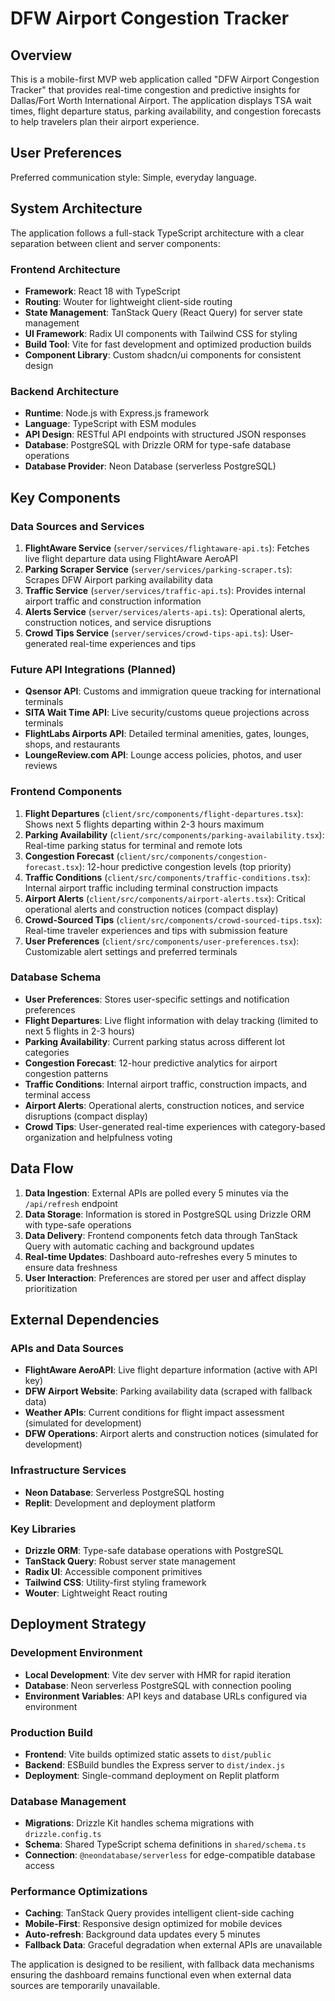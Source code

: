 # DFW Airport Congestion Tracker

## Overview

This is a mobile-first MVP web application called "DFW Airport Congestion Tracker" that provides real-time congestion and predictive insights for Dallas/Fort Worth International Airport. The application displays TSA wait times, flight departure status, parking availability, and congestion forecasts to help travelers plan their airport experience.

## User Preferences

Preferred communication style: Simple, everyday language.

## System Architecture

The application follows a full-stack TypeScript architecture with a clear separation between client and server components:

### Frontend Architecture
- **Framework**: React 18 with TypeScript
- **Routing**: Wouter for lightweight client-side routing
- **State Management**: TanStack Query (React Query) for server state management
- **UI Framework**: Radix UI components with Tailwind CSS for styling
- **Build Tool**: Vite for fast development and optimized production builds
- **Component Library**: Custom shadcn/ui components for consistent design

### Backend Architecture
- **Runtime**: Node.js with Express.js framework
- **Language**: TypeScript with ESM modules
- **API Design**: RESTful API endpoints with structured JSON responses
- **Database**: PostgreSQL with Drizzle ORM for type-safe database operations
- **Database Provider**: Neon Database (serverless PostgreSQL)

## Key Components

### Data Sources and Services
1. **FlightAware Service** (`server/services/flightaware-api.ts`): Fetches live flight departure data using FlightAware AeroAPI
2. **Parking Scraper Service** (`server/services/parking-scraper.ts`): Scrapes DFW Airport parking availability data
3. **Traffic Service** (`server/services/traffic-api.ts`): Provides internal airport traffic and construction information
4. **Alerts Service** (`server/services/alerts-api.ts`): Operational alerts, construction notices, and service disruptions
5. **Crowd Tips Service** (`server/services/crowd-tips-api.ts`): User-generated real-time experiences and tips

### Future API Integrations (Planned)
- **Qsensor API**: Customs and immigration queue tracking for international terminals
- **SITA Wait Time API**: Live security/customs queue projections across terminals
- **FlightLabs Airports API**: Detailed terminal amenities, gates, lounges, shops, and restaurants
- **LoungeReview.com API**: Lounge access policies, photos, and user reviews

### Frontend Components
1. **Flight Departures** (`client/src/components/flight-departures.tsx`): Shows next 5 flights departing within 2-3 hours maximum
2. **Parking Availability** (`client/src/components/parking-availability.tsx`): Real-time parking status for terminal and remote lots
3. **Congestion Forecast** (`client/src/components/congestion-forecast.tsx`): 12-hour predictive congestion levels (top priority)
4. **Traffic Conditions** (`client/src/components/traffic-conditions.tsx`): Internal airport traffic including terminal construction impacts
5. **Airport Alerts** (`client/src/components/airport-alerts.tsx`): Critical operational alerts and construction notices (compact display)
6. **Crowd-Sourced Tips** (`client/src/components/crowd-sourced-tips.tsx`): Real-time traveler experiences and tips with submission feature
7. **User Preferences** (`client/src/components/user-preferences.tsx`): Customizable alert settings and preferred terminals

### Database Schema
- **User Preferences**: Stores user-specific settings and notification preferences
- **Flight Departures**: Live flight information with delay tracking (limited to next 5 flights in 2-3 hours)
- **Parking Availability**: Current parking status across different lot categories
- **Congestion Forecast**: 12-hour predictive analytics for airport congestion patterns
- **Traffic Conditions**: Internal airport traffic, construction impacts, and terminal access
- **Airport Alerts**: Operational alerts, construction notices, and service disruptions (compact display)
- **Crowd Tips**: User-generated real-time experiences with category-based organization and helpfulness voting

## Data Flow

1. **Data Ingestion**: External APIs are polled every 5 minutes via the `/api/refresh` endpoint
2. **Data Storage**: Information is stored in PostgreSQL using Drizzle ORM with type-safe operations
3. **Data Delivery**: Frontend components fetch data through TanStack Query with automatic caching and background updates
4. **Real-time Updates**: Dashboard auto-refreshes every 5 minutes to ensure data freshness
5. **User Interaction**: Preferences are stored per user and affect display prioritization

## External Dependencies

### APIs and Data Sources
- **FlightAware AeroAPI**: Live flight departure information (active with API key)
- **DFW Airport Website**: Parking availability data (scraped with fallback data)
- **Weather APIs**: Current conditions for flight impact assessment (simulated for development)
- **DFW Operations**: Airport alerts and construction notices (simulated for development)

### Infrastructure Services
- **Neon Database**: Serverless PostgreSQL hosting
- **Replit**: Development and deployment platform

### Key Libraries
- **Drizzle ORM**: Type-safe database operations with PostgreSQL
- **TanStack Query**: Robust server state management
- **Radix UI**: Accessible component primitives
- **Tailwind CSS**: Utility-first styling framework
- **Wouter**: Lightweight React routing

## Deployment Strategy

### Development Environment
- **Local Development**: Vite dev server with HMR for rapid iteration
- **Database**: Neon serverless PostgreSQL with connection pooling
- **Environment Variables**: API keys and database URLs configured via environment

### Production Build
- **Frontend**: Vite builds optimized static assets to `dist/public`
- **Backend**: ESBuild bundles the Express server to `dist/index.js`
- **Deployment**: Single-command deployment on Replit platform

### Database Management
- **Migrations**: Drizzle Kit handles schema migrations with `drizzle.config.ts`
- **Schema**: Shared TypeScript schema definitions in `shared/schema.ts`
- **Connection**: `@neondatabase/serverless` for edge-compatible database access

### Performance Optimizations
- **Caching**: TanStack Query provides intelligent client-side caching
- **Mobile-First**: Responsive design optimized for mobile devices
- **Auto-refresh**: Background data updates every 5 minutes
- **Fallback Data**: Graceful degradation when external APIs are unavailable

The application is designed to be resilient, with fallback data mechanisms ensuring the dashboard remains functional even when external data sources are temporarily unavailable.